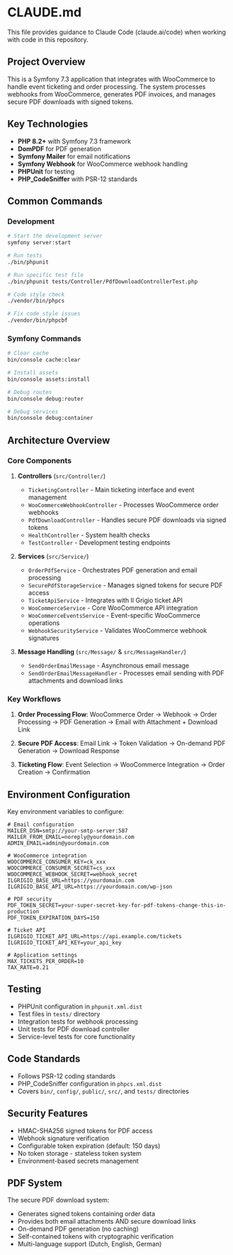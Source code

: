 # CLAUDE.md

This file provides guidance to Claude Code (claude.ai/code) when working with code in this repository.

## Project Overview

This is a Symfony 7.3 application that integrates with WooCommerce to handle event ticketing and order processing. The system processes webhooks from WooCommerce, generates PDF invoices, and manages secure PDF downloads with signed tokens.

## Key Technologies

- **PHP 8.2+** with Symfony 7.3 framework
- **DomPDF** for PDF generation
- **Symfony Mailer** for email notifications
- **Symfony Webhook** for WooCommerce webhook handling
- **PHPUnit** for testing
- **PHP_CodeSniffer** with PSR-12 standards

## Common Commands

### Development
```bash
# Start the development server
symfony server:start

# Run tests
./bin/phpunit

# Run specific test file
./bin/phpunit tests/Controller/PdfDownloadControllerTest.php

# Code style check
./vendor/bin/phpcs

# Fix code style issues
./vendor/bin/phpcbf
```

### Symfony Commands
```bash
# Clear cache
bin/console cache:clear

# Install assets
bin/console assets:install

# Debug routes
bin/console debug:router

# Debug services
bin/console debug:container
```

## Architecture Overview

### Core Components

1. **Controllers** (`src/Controller/`)
   - `TicketingController` - Main ticketing interface and event management
   - `WooCommerceWebhookController` - Processes WooCommerce order webhooks
   - `PdfDownloadController` - Handles secure PDF downloads via signed tokens
   - `HealthController` - System health checks
   - `TestController` - Development testing endpoints

2. **Services** (`src/Service/`)
   - `OrderPdfService` - Orchestrates PDF generation and email processing
   - `SecurePdfStorageService` - Manages signed tokens for secure PDF access
   - `TicketApiService` - Integrates with Il Grigio ticket API
   - `WooCommerceService` - Core WooCommerce API integration
   - `WooCommerceEventsService` - Event-specific WooCommerce operations
   - `WebhookSecurityService` - Validates WooCommerce webhook signatures

3. **Message Handling** (`src/Message/` & `src/MessageHandler/`)
   - `SendOrderEmailMessage` - Asynchronous email message
   - `SendOrderEmailMessageHandler` - Processes email sending with PDF attachments and download links

### Key Workflows

1. **Order Processing Flow**:
   WooCommerce Order → Webhook → Order Processing → PDF Generation → Email with Attachment + Download Link

2. **Secure PDF Access**:
   Email Link → Token Validation → On-demand PDF Generation → Download Response

3. **Ticketing Flow**:
   Event Selection → WooCommerce Integration → Order Creation → Confirmation

## Environment Configuration

Key environment variables to configure:

```env
# Email configuration
MAILER_DSN=smtp://your-smtp-server:587
MAILER_FROM_EMAIL=noreply@yourdomain.com
ADMIN_EMAIL=admin@yourdomain.com

# WooCommerce integration
WOOCOMMERCE_CONSUMER_KEY=ck_xxx
WOOCOMMERCE_CONSUMER_SECRET=cs_xxx
WOOCOMMERCE_WEBHOOK_SECRET=webhook_secret
ILGRIGIO_BASE_URL=https://yourdomain.com
ILGRIGIO_BASE_API_URL=https://yourdomain.com/wp-json

# PDF security
PDF_TOKEN_SECRET=your-super-secret-key-for-pdf-tokens-change-this-in-production
PDF_TOKEN_EXPIRATION_DAYS=150

# Ticket API
ILGRIGIO_TICKET_API_URL=https://api.example.com/tickets
ILGRIGIO_TICKET_API_KEY=your_api_key

# Application settings
MAX_TICKETS_PER_ORDER=10
TAX_RATE=0.21
```

## Testing

- PHPUnit configuration in `phpunit.xml.dist`
- Test files in `tests/` directory
- Integration tests for webhook processing
- Unit tests for PDF download controller
- Service-level tests for core functionality

## Code Standards

- Follows PSR-12 coding standards
- PHP_CodeSniffer configuration in `phpcs.xml.dist`
- Covers `bin/`, `config/`, `public/`, `src/`, and `tests/` directories

## Security Features

- HMAC-SHA256 signed tokens for PDF access
- Webhook signature verification
- Configurable token expiration (default: 150 days)
- No token storage - stateless token system
- Environment-based secrets management

## PDF System

The secure PDF download system:
- Generates signed tokens containing order data
- Provides both email attachments AND secure download links
- On-demand PDF generation (no caching)
- Self-contained tokens with cryptographic verification
- Multi-language support (Dutch, English, German)
